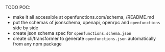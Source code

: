 TODO POC:

- make it all accessible at openfunctions.com/schema, /README.md
- put the schemas of jsonschema, openapi, openrpc and `openfunctions` side by side
- create json schema spec for `openfunctions.schema.json`
- create cli/transformer to generate `openfunctions.json` automatically from any npm package
